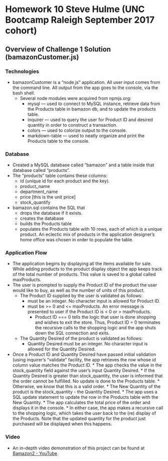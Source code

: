 # Homework 10 Steve Hulme  (UNC Bootcamp Raleigh September 2017 cohort)
## Overview of Challenge 1 Solution (bamazonCustomer.js)
### Technologies
* bamazonCustomer is a “node.js” application. All user input comes from the command line. All output from the app goes to the console, via the bash shell.
	* Several node modules were acquired from npmjs.org:
		* mysql — used to connect to MySQL instance, retrieve data from the Products table in bamazon db, and to update the products table.
		* inquirer — used to query the user for Product ID and desired quantity in order to construct a transaction.
		* colors — used to colorize output to the console.
		* markdown-table — used to neatly organize and print the Products table to the console.
### Database
* Created a MySQL database called “bamazon” and a table inside that database called “products”. 
* The “products” table contains these columns:
	* id (unique id for each product and the key).
	* product_name
	* department_name
	* price [this is the unit price]
	* stock_quantify
* bamazon.sql contains the SQL that 
	* drops the database if it exists.
	* creates the database
	* builds the Products table
	* populates the Products table with 10 rows, each of which is a unique product.  An eclectic mix of products in the application designer’s home office was chosen in order to populate the table.
### Application Flow
* The application begins by displaying all the items available for sale.  While adding products to the product display object the app keeps track of the total number of products. This value is saved to a global called maxProducts.
* The user is prompted to supply the Product ID of the product the user would like to buy, as well as the number of units of this product.
	* The Product ID supplied by the user is validated as follows:
		* must be an integer. No character input is allowed for Product ID.
		* must be >= 0 and <= maxProducts. An error message is presented to user if the Product ID is < 0 or > maxProducts.
			* Product ID === 0 tells the logic that user is done shopping and wishes to exit the store. Thus, Product ID = 0 terminates the recursive calls to the shopping logic and the app shuts down the SQL connection and exits.
	* The Quantity Desired of the product is validated as follows:
		* Quantity Desired must be an integer. No character input is allowed for the Quantity Desired.
* Once a Product ID and Quantity Desired have passed initial validation (using inquirer’s “validate” facility, the app retrieves the row whose id column value matches the Product ID.
		* The app checks the value in the stock_quantity field against the user’s input Quantity Desired. 
			* If the Quantity Desired is greater than stock_quantity, the user is informed that the order cannot be fulfilled. No update is done to the Products table.
			* Otherwise, we know that this is a valid order.
				* The New Quantity of the product is the stock_quantity - the Quantity Desired.
				* The app uses a SQL update statement to update the row in the Products table with the New Quantity.
				* The app calculates the total price of the order and displays it in the console.
			* In either case, the app makes a recursive call to the shopping logic, which takes the user back to the (re) display of the Products. Note that the updated quantity for the product just purchased will be displayed when this happens.
### Video
* An in-depth video demonstration of this project can be found at [Bamazon2 - YouTube](https://www.youtube.com/watch?v=QZKVviTRJXA&feature=youtu.be).

